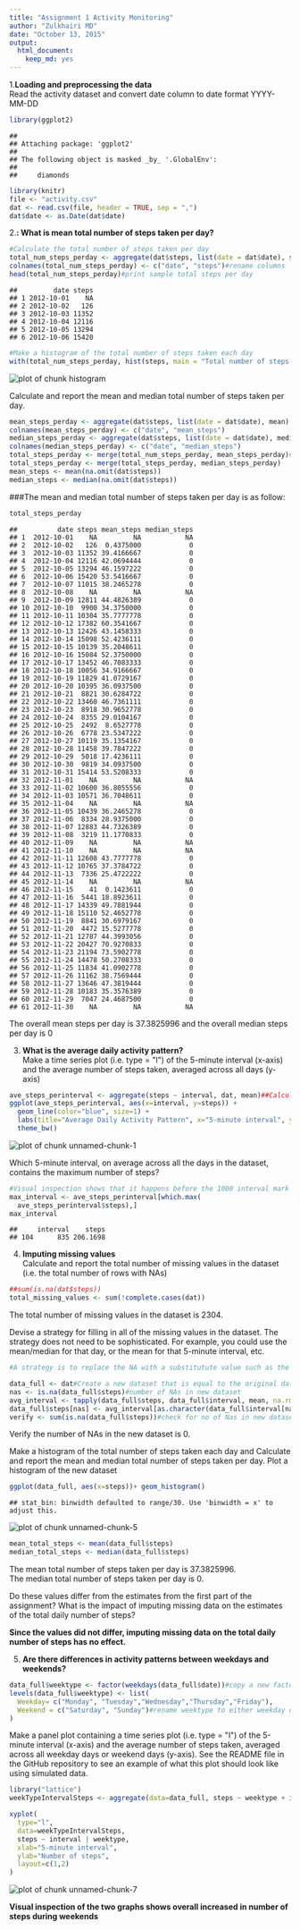```yaml
---
title: "Assignment 1 Activity Monitoring"
author: "Zulkhairi MD"
date: "October 13, 2015"
output: 
  html_document: 
    keep_md: yes
---
```


1.**Loading and preprocessing the data**  
Read the activity dataset and convert date column to date format YYYY-MM-DD

```r
library(ggplot2)
```

```
## 
## Attaching package: 'ggplot2'
## 
## The following object is masked _by_ '.GlobalEnv':
## 
##     diamonds
```

```r
library(knitr)
file <- "activity.csv"
dat <- read.csv(file, header = TRUE, sep = ",")
dat$date <- as.Date(dat$date)
```
2.**: What is mean total number of steps taken per day?**  

```r
#Calculate the total number of steps taken per day
total_num_steps_perday <- aggregate(dat$steps, list(date = dat$date), sum)
colnames(total_num_steps_perday) <- c("date", "steps")#rename columns
head(total_num_steps_perday)#print sample total steps per day
```

```
##         date steps
## 1 2012-10-01    NA
## 2 2012-10-02   126
## 3 2012-10-03 11352
## 4 2012-10-04 12116
## 5 2012-10-05 13294
## 6 2012-10-06 15420
```

```r
#Make a histogram of the total number of steps taken each day
with(total_num_steps_perday, hist(steps, main = "Total number of steps taken each day"))
```

![plot of chunk histogram](figure/histogram-1.png) 
  
Calculate and report the mean and median total number of steps taken per day.  

```r
mean_steps_perday <- aggregate(dat$steps, list(date = dat$date), mean)
colnames(mean_steps_perday) <- c("date", "mean_steps")
median_steps_perday <- aggregate(dat$steps, list(date = dat$date), median)
colnames(median_steps_perday) <- c("date", "median_steps")
total_steps_perday <- merge(total_num_steps_perday, mean_steps_perday)#merge mean and median total steps per day
total_steps_perday <- merge(total_steps_perday, median_steps_perday)
mean_steps <- mean(na.omit(dat$steps))
median_steps <- median(na.omit(dat$steps))
```

###The mean and median total number of steps taken per day is as follow:  

```r
total_steps_perday  
```

```
##          date steps mean_steps median_steps
## 1  2012-10-01    NA         NA           NA
## 2  2012-10-02   126  0.4375000            0
## 3  2012-10-03 11352 39.4166667            0
## 4  2012-10-04 12116 42.0694444            0
## 5  2012-10-05 13294 46.1597222            0
## 6  2012-10-06 15420 53.5416667            0
## 7  2012-10-07 11015 38.2465278            0
## 8  2012-10-08    NA         NA           NA
## 9  2012-10-09 12811 44.4826389            0
## 10 2012-10-10  9900 34.3750000            0
## 11 2012-10-11 10304 35.7777778            0
## 12 2012-10-12 17382 60.3541667            0
## 13 2012-10-13 12426 43.1458333            0
## 14 2012-10-14 15098 52.4236111            0
## 15 2012-10-15 10139 35.2048611            0
## 16 2012-10-16 15084 52.3750000            0
## 17 2012-10-17 13452 46.7083333            0
## 18 2012-10-18 10056 34.9166667            0
## 19 2012-10-19 11829 41.0729167            0
## 20 2012-10-20 10395 36.0937500            0
## 21 2012-10-21  8821 30.6284722            0
## 22 2012-10-22 13460 46.7361111            0
## 23 2012-10-23  8918 30.9652778            0
## 24 2012-10-24  8355 29.0104167            0
## 25 2012-10-25  2492  8.6527778            0
## 26 2012-10-26  6778 23.5347222            0
## 27 2012-10-27 10119 35.1354167            0
## 28 2012-10-28 11458 39.7847222            0
## 29 2012-10-29  5018 17.4236111            0
## 30 2012-10-30  9819 34.0937500            0
## 31 2012-10-31 15414 53.5208333            0
## 32 2012-11-01    NA         NA           NA
## 33 2012-11-02 10600 36.8055556            0
## 34 2012-11-03 10571 36.7048611            0
## 35 2012-11-04    NA         NA           NA
## 36 2012-11-05 10439 36.2465278            0
## 37 2012-11-06  8334 28.9375000            0
## 38 2012-11-07 12883 44.7326389            0
## 39 2012-11-08  3219 11.1770833            0
## 40 2012-11-09    NA         NA           NA
## 41 2012-11-10    NA         NA           NA
## 42 2012-11-11 12608 43.7777778            0
## 43 2012-11-12 10765 37.3784722            0
## 44 2012-11-13  7336 25.4722222            0
## 45 2012-11-14    NA         NA           NA
## 46 2012-11-15    41  0.1423611            0
## 47 2012-11-16  5441 18.8923611            0
## 48 2012-11-17 14339 49.7881944            0
## 49 2012-11-18 15110 52.4652778            0
## 50 2012-11-19  8841 30.6979167            0
## 51 2012-11-20  4472 15.5277778            0
## 52 2012-11-21 12787 44.3993056            0
## 53 2012-11-22 20427 70.9270833            0
## 54 2012-11-23 21194 73.5902778            0
## 55 2012-11-24 14478 50.2708333            0
## 56 2012-11-25 11834 41.0902778            0
## 57 2012-11-26 11162 38.7569444            0
## 58 2012-11-27 13646 47.3819444            0
## 59 2012-11-28 10183 35.3576389            0
## 60 2012-11-29  7047 24.4687500            0
## 61 2012-11-30    NA         NA           NA
```
The overall mean steps per day is 37.3825996 and the overall median steps per day is 0  

3. **What is the average daily activity pattern?**  
Make a time series plot (i.e. type = "l") of the 5-minute interval (x-axis) and the average number of steps taken, averaged across all days (y-axis)

```r
ave_steps_perinterval <- aggregate(steps ~ interval, dat, mean)##Calculate average steps per 5-minute interval
ggplot(ave_steps_perinterval, aes(x=interval, y=steps)) +   
  geom_line(color="blue", size=1) +  
  labs(title="Average Daily Activity Pattern", x="5-minute interval", y="Number of steps all days") +  
  theme_bw()
```

![plot of chunk unnamed-chunk-1](figure/unnamed-chunk-1-1.png) 
  
Which 5-minute interval, on average across all the days in the dataset, contains the maximum number of steps?  

```r
#Visual inspection shows that it happens before the 1000 interval mark and after the 550 interval mark
max_interval <- ave_steps_perinterval[which.max(  
  ave_steps_perinterval$steps),]
max_interval
```

```
##     interval    steps
## 104      835 206.1698
```
4. **Imputing missing values**  
Calculate and report the total number of missing values in the dataset (i.e. the total number of rows with NAs)

```r
##sum(is.na(dat$steps))
total_missing_values <- sum(!complete.cases(dat))
```
The total number of missing values in the dataset is 2304.  
  
Devise a strategy for filling in all of the missing values in the dataset. The strategy does not need to be sophisticated. For example, you could use the mean/median for that day, or the mean for that 5-minute interval, etc.

```r
#A strategy is to replace the NA with a substitutute value such as the mean of the interval range

data_full <- dat#Create a new dataset that is equal to the original dataset but with the missing data filled in.
nas <- is.na(data_full$steps)#number of NAs in new dataset
avg_interval <- tapply(data_full$steps, data_full$interval, mean, na.rm=TRUE, simplify=TRUE)#returns mean of steps by 5-min interval while ignoring Nas as a vector
data_full$steps[nas] <- avg_interval[as.character(data_full$interval[nas])]#fill in missing values of steps according to interval-slice
verify <- sum(is.na(data_full$steps))#check for no of Nas in new dataset
```
Verify the number of NAs in the new dataset is 0.  
  
Make a histogram of the total number of steps taken each day and Calculate and report the mean and median total number of steps taken per day.
Plot a histogram of the new dataset

```r
ggplot(data_full, aes(x=steps))+ geom_histogram()
```

```
## stat_bin: binwidth defaulted to range/30. Use 'binwidth = x' to adjust this.
```

![plot of chunk unnamed-chunk-5](figure/unnamed-chunk-5-1.png) 

```r
mean_total_steps <- mean(data_full$steps)
median_total_steps <- median(data_full$steps)
```
The mean total number of steps taken per day is 37.3825996.  
The median total number of steps taken per day is 0.  
  
Do these values differ from the estimates from the first part of the assignment? What is the impact of imputing missing data on the estimates of the total daily number of steps?  
  
**Since the values did not differ, imputing missing data on the total daily number of steps has no effect.**  
  
5. **Are there differences in activity patterns between weekdays and weekends?**  

```r
data_full$weektype <- factor(weekdays(data_full$date))#copy a new factor column from the date taking the weekdays
levels(data_full$weektype) <- list(
  Weekday= c("Monday", "Tuesday","Wednesday","Thursday","Friday"),
  Weekend = c("Saturday", "Sunday")#rename weektype to either weekday or weekend
)
```
Make a panel plot containing a time series plot (i.e. type = "l") of the 5-minute interval (x-axis) and the average number of steps taken, averaged across all weekday days or weekend days (y-axis). See the README file in the GitHub repository to see an example of what this plot should look like using simulated data.  

```r
library("lattice")
weekTypeIntervalSteps <- aggregate(data=data_full, steps ~ weektype + interval, FUN=mean)#create new object to show average of steps across intervals, grouped by weektype

xyplot(
  type="l",
  data=weekTypeIntervalSteps,
  steps ~ interval | weektype,
  xlab="5-minute interval",
  ylab="Number of steps",
  layout=c(1,2)
)
```

![plot of chunk unnamed-chunk-7](figure/unnamed-chunk-7-1.png) 
  
**Visual inspection of the two graphs shows overall increased in number of steps during weekends**  
